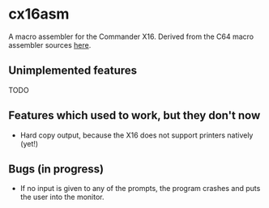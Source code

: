 # cx16asm
A macro assembler for the Commander X16. Derived from the C64 macro assembler sources [here](https://github.com/mist64/cbmsrc/tree/master/ASSEMBLER_C64_REC).

## Unimplemented features
TODO

## Features which used to work, but they don't now
 * Hard copy output, because the X16 does not support printers natively (yet!)

## Bugs (in progress)
 * If no input is given to any of the prompts, the program crashes and puts the user into the monitor.
